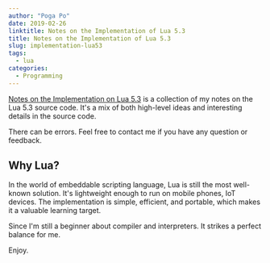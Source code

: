 ```yaml
---
author: "Poga Po"
date: 2019-02-26
linktitle: Notes on the Implementation of Lua 5.3
title: Notes on the Implementation of Lua 5.3
slug: implementation-lua53
tags:
  - lua
categories:
  - Programming
---
```


[Notes on the Implementation on Lua 5.3](https://poga.github.io/lua53-notes/) is a collection of my notes on the Lua 5.3 source code. It's a mix of both high-level ideas and interesting details in the source code.

There can be errors. Feel free to contact me if you have any question or feedback.

## Why Lua?

In the world of embeddable scripting language, Lua is still the most well-known solution. It's lightweight enough to run on mobile phones, IoT devices. The implementation is simple, efficient, and portable, which makes it a valuable learning target.

Since I'm still a beginner about compiler and interpreters. It strikes a perfect balance for me.


Enjoy.

